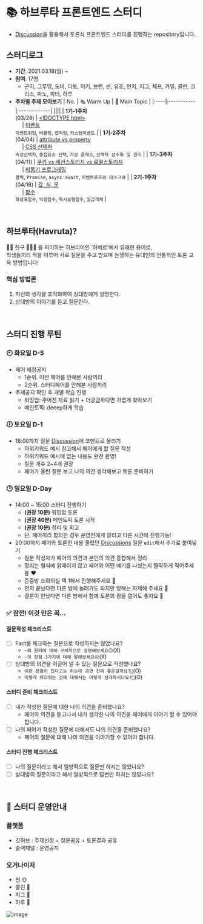 # 📚 하브루타 프론트엔드 스터디
- [Discussion](https://github.com/woowacourse-fe-study/havruta-frontend/discussions)을 활용해서 토론식 프론트엔드 스터디를 진행하는 repository입니다.

## 스터디로그
- __기간__: 2021.03.18(월) ~ 
- __참여__: 17명
  - 곤이, 그루밍, 도비, 디토, 미키, 브랜, 썬, 유조, 인치, 지그, 체프, 카일, 콜린, 크리스, 파노, 피터, 하루
- __주차별 주제 모아보기__
  | No. | 🗞 Warm Up | 💬 Main Topic |
  |:----|:-----------|:-------------|
  ||||
  | __1기-1주차__<br>(03/28) | [\<!DOCTYPE html\>](https://github.com/woowacourse-fe-study/havruta-frontend/issues/2)<br>　 | [이벤트](https://github.com/woowacourse-fe-study/havruta-frontend/issues/1)<br>`이벤트위임`, `버블링`, `캡쳐링`, `커스텀이벤트` |
  | __1기-2주차__<br>(04/04) | [attribute vs property](https://github.com/woowacourse-fe-study/havruta-frontend/discussions/4)<br>　 | [CSS 선택자](https://github.com/woowacourse-fe-study/havruta-frontend/discussions/6)<br>`속성선택자`, `중첩요소 선택`, `가상 클래스`, `선택자 상수화 및 관리` |
  | __1기-3주차__<br>(04/11) | [쿠키 vs 세션스토리지 vs 로컬스토리지](https://github.com/woowacourse-fe-study/havruta-frontend/discussions/7)<br>　 | [비동기 프로그래밍](https://github.com/woowacourse-fe-study/havruta-frontend/discussions/8)<br>`콜백`, `Promise`, `async await`, `이벤트루프와 태스크큐`  |
  | __2기-1주차__<br>(04/18) | [값, 식, 문](https://github.com/woowacourse-fe-study/havruta-frontend/discussions/10)<br>　 | [함수](https://github.com/woowacourse-fe-study/havruta-frontend/discussions/11)<br>`화살표함수`, `익명함수`, `즉시실행함수`, `일급객체`  |

<br>

## 하브루타(Havruta)?
🙋🏻 친구 🙋🏻‍♀️ 를 의미하는 히브리어인 ‘하베르’에서 유래한 용어로, <br />
학생들끼리 짝을 이루어 서로 질문을 주고 받으며 논쟁하는 유대인의 전통적인 토론 교육 방법입니다!

### 핵심 방법론
1. 자신의 생각을 조직화하여 상대방에게 설명한다.
2. 상대방의 이야기를 듣고 질문한다.

<br>

## 스터디 진행 루틴

### 🕙 화요일 D-5
- 페어 배정공지
  - 1순위. 미션 페어를 안해본 사람끼리
  - 2순위. 스터디페어를 안해본 사람끼리
- 주제공지 확인 후 개별 학습 진행
  - 워밍업: 주어진 자료 읽기 + 더궁금하다면 가볍게 찾아보기
  - 메인토픽: deeep하게 학습

### 🕕 토요일 D-1
- 18:00까지 질문 [Discussion](https://github.com/woowacourse-fe-study/havruta-frontend/discussions)에 코멘트로 올리기
  - 하위키워드 예시 참고해서 페어에게 할 질문 작성
  - 하위키워드 예시에 없는 내용도 완전 환영!
  - 질문 개수 2~4개 권장
  - 페어가 올린 질문 보고 나의 의견 생각해보고 토론 준비하기

### 🕑 일요일 D-Day
- 14:00 ~ 15:00 스터디 진행하기
  - __(권장 10분)__ 워밍업 토론
  - __(권장 40분)__ 메인토픽 토론 시작
  - __(권장 10분)__ 정리 및 회고
  - 단, 페어끼리 합의한 경우 운영진에게 알리고 다른 시간에 진행가능!
- 20:00까지 페어와 토론한 내용 올렸던 [Discussions](https://github.com/woowacourse-fe-study/havruta-frontend/discussions) 질문 `edit`해서 추가로 붙여넣기
  - 질문 작성자가 페어의 의견과 본인의 의견 종합해서 정리
  - 정리는 형식에 얽매이지 않고 페어와 어떤 얘기를 나눴는지 짤막하게 적어주세용 ❤️
  - 준줌방 소회의실 택 1해서 진행해주세요 💛
  - 먼저 끝났다면 다른 방에 놀러가도 되지만 방해는 자제해 주세요 💙		
  - 결론이 안났다면 다른 방에서 함께 토론의 장을 열어도 좋지요 💜

### ✅ 잠깐! 이것 만은 꼭…

#### 질문작성 체크리스트
  - [ ] Fact를 체크하는 질문으로 작성하지는 않았나요?
    - `~의 원리에 대해 구체적으로 설명해보세요😑`(X)
    - `~의 장점 3가지에 대해 말해보세요😑`(X)
  - [ ] 상대방의 의견을 이끌어 낼 수 있는 질문으로 작성했나요?
    - `이런 장점이 있다고는 하는데 과연 진짜 좋은걸까요?🤔`(O)
    - `이렇게 처리하는 것에 대해서는 어떻게 생각하시나요?🤔`(O)

#### 스터디 준비 체크리스트
  - [ ] 내가 작성한 질문에 대한 나의 의견을 준비했나요?
    - 페어의 의견을 듣고나서 내가 생각한 나의 의견을 페어에게 이야기 할 수 있어야 합니다.
  - [ ] 나의 페어가 작성한 질문에 대해서도 나의 의견을 준비했나요?
    - 페어의 질문에 대해 나의 의견을 이야기할 수 있어야 합니다.

#### 스터디 진행 체크리스트
  - [ ] 나의 질문이라고 해서 일방적으로 질문만 하지는 않았나요?
  - [ ] 상대방의 질문이라고 해서 일방적으로 답변만 하지는 않았나요?
<br>

## 📌 스터디 운영안내

### 플랫폼
- 깃허브 : 주제선정 + 질문공유 + 토론결과 공유
- 슬랙채널 : 운영공지

### 오거나이저
- 썬 🌞
- 콜린 🥖
- 지그 👾
- 하루 🤖

![image](https://user-images.githubusercontent.com/60066472/112003186-04e46700-8b64-11eb-9f1b-a953ff1a1eef.png)

